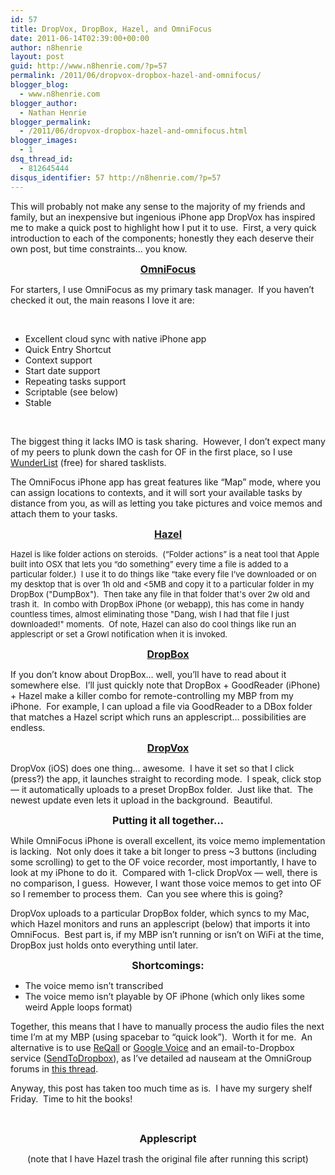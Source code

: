 ```yaml
---
id: 57
title: DropVox, DropBox, Hazel, and OmniFocus
date: 2011-06-14T02:39:00+00:00
author: n8henrie
layout: post
guid: http://www.n8henrie.com/?p=57
permalink: /2011/06/dropvox-dropbox-hazel-and-omnifocus/
blogger_blog:
  - www.n8henrie.com
blogger_author:
  - Nathan Henrie
blogger_permalink:
  - /2011/06/dropvox-dropbox-hazel-and-omnifocus.html
blogger_images:
  - 1
dsq_thread_id:
  - 812645444
disqus_identifier: 57 http://n8henrie.com/?p=57
---
```

<div>
  <p>
    This will probably not make any sense to the majority of my friends and family, but an inexpensive but ingenious iPhone app DropVox has inspired me to make a quick post to highlight how I put it to use.  First, a very quick introduction to each of the components; honestly they each deserve their own post, but time constraints… you know.
  </p>
  
  <p style="text-align: center;">
    <a href="http://www.omnigroup.com/products/omnifocus" title="OmniFocus" target="_blank"><span style="font-size: medium;"><strong>OmniFocus</strong></span></a>
  </p>
  
  <p>
    For starters, I use OmniFocus as my primary task manager.  If you haven’t checked it out, the main reasons I love it are:
  </p>
  
  <p>
     
  </p>
  
  <ul>
    <li>
      Excellent cloud sync with native iPhone app
    </li>
    <li>
      Quick Entry Shortcut
    </li>
    <li>
      Context support
    </li>
    <li>
      Start date support
    </li>
    <li>
      Repeating tasks support
    </li>
    <li>
      Scriptable (see below)
    </li>
    <li>
      Stable
    </li>
  </ul>
  
  <p>
     
  </p>
  
  <p>
    The biggest thing it lacks IMO is task sharing.  However, I don’t expect many of my peers to plunk down the cash for OF in the first place, so I use <a href="http://www.6wunderkinder.com/wunderlist" title="Wunderlist" target="_blank">WunderList</a> (free) for shared tasklists.
  </p>
  
  <p>
    The OmniFocus iPhone app has great features like “Map” mode, where you can assign locations to contexts, and it will sort your available tasks by distance from you, as will as letting you take pictures and voice memos and attach them to your tasks.
  </p>
  
  <p style="text-align: center;">
    <a href="http://www.noodlesoft.com/hazel.php" title="Hazel" target="_blank"><span style="font-size: medium;"><strong>Hazel</strong></span></a>
  </p>
  
  <p style="text-align: left;">
    <span style="font-size: small;">Hazel is like folder actions on steroids.  (“Folder actions” is a neat tool that Apple built into OSX that lets you “do something” every time a file is added to a particular folder.)  I use it to do things like “take every file I’ve downloaded or on my desktop that is over 1h old and <5MB and copy it to a particular folder in my DropBox ("DumpBox").  Then take any file in that folder that's over 2w old and trash it.  In combo with DropBox iPhone (or webapp), this has come in handy countless times, almost eliminating those "Dang, wish I had that file I just downloaded!" moments.  Of note, Hazel can also do cool things like run an applescript or set a Growl notification when it is invoked.</span>
  </p>
  
  <p style="text-align: center;">
    <a href="https://www.dropbox.com/" title="DropBox" target="_blank"><span style="font-size: medium;"><strong>DropBox</strong></span></a>
  </p>
  
  <p>
    If you don’t know about DropBox… well, you’ll have to read about it somewhere else.  I’ll just quickly note that DropBox + GoodReader (iPhone) + Hazel make a killer combo for remote-controlling my MBP from my iPhone.  For example, I can upload a file via GoodReader to a DBox folder that matches a Hazel script which runs an applescript… possibilities are endless.
  </p>
  
  <p style="text-align: center;">
    <a href="http://www.irradiatedsoftware.com/dropvox/" title="DropVox" target="_blank"><span style="font-size: medium;"><strong>DropVox</strong></span></a>
  </p>
  
  <p>
    DropVox (iOS) does one thing… awesome.  I have it set so that I click (press?) the app, it launches straight to recording mode.  I speak, click stop — it automatically uploads to a preset DropBox folder.  Just like that.  The newest update even lets it upload in the background.  Beautiful.
  </p>
  
  <p style="text-align: center;">
    <span style="font-size: medium;"><strong>Putting it all together…</strong></span>
  </p>
  
  <p>
    While OmniFocus iPhone is overall excellent, its voice memo implementation is lacking.  Not only does it take a bit longer to press ~3 buttons (including some scrolling) to get to the OF voice recorder, most importantly, I have to look at my iPhone to do it.  Compared with 1-click DropVox — well, there is no comparison, I guess.  However, I want those voice memos to get into OF so I remember to process them.  Can you see where this is going?
  </p>
  
  <p>
    DropVox uploads to a particular DropBox folder, which syncs to my Mac, which Hazel monitors and runs an applescript (below) that imports it into OmniFocus.  Best part is, if my MBP isn’t running or isn’t on WiFi at the time, DropBox just holds onto everything until later.
  </p>
  
  <p style="text-align: center;">
    <span style="font-size: medium;"><strong>Shortcomings:</strong></span>
  </p>
  
  <ul>
    <li>
      The voice memo isn’t transcribed
    </li>
    <li>
      The voice memo isn’t playable by OF iPhone (which only likes some weird Apple loops format)
    </li>
  </ul>
  
  <p>
    Together, this means that I have to manually process the audio files the next time I’m at my MBP (using spacebar to “quick look”).  Worth it for me.  An alternative is to use <a href="http://www.reqall.com/" title="ReQall" target="_blank">ReQall</a> or <a href="https://accounts.google.com/ServiceLogin?service=grandcentral&passive=1209600&continue=https://www.google.com/voice&followup=https://www.google.com/voice&ltmpl=open" title="Google Voice" target="_blank">Google Voice</a> and an email-to-Dropbox service (<a href="http://sendtodropbox.com" title="SendToDropbox" target="_blank">SendToDropbox</a>), as I’ve detailed ad nauseam at the OmniGroup forums in <a href="http://forums.omnigroup.com/showthread.php?t=11543" title="Voice to OmniFocus" target="_blank">this thread</a>.
  </p>
  
  <p>
    Anyway, this post has taken too much time as is.  I have my surgery shelf Friday.  Time to hit the books!
  </p>
  
  <p>
     
  </p>
  
  <p style="text-align: center;">
    <span style="font-size: medium;"><strong>Applescript</strong></span>
  </p>
  
  <p style="text-align: center;">
    (note that I have Hazel trash the original file after running this script)
  </p>
</div>